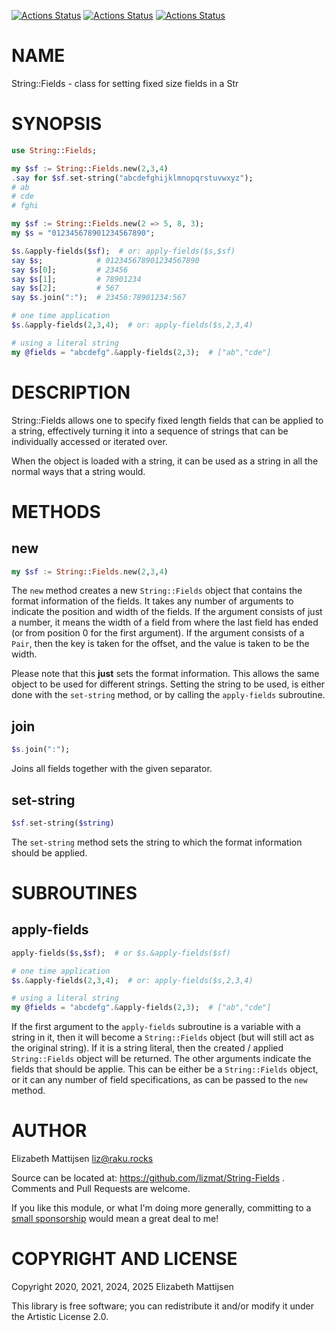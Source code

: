 [![Actions Status](https://github.com/lizmat/String-Fields/actions/workflows/linux.yml/badge.svg)](https://github.com/lizmat/String-Fields/actions) [![Actions Status](https://github.com/lizmat/String-Fields/actions/workflows/macos.yml/badge.svg)](https://github.com/lizmat/String-Fields/actions) [![Actions Status](https://github.com/lizmat/String-Fields/actions/workflows/windows.yml/badge.svg)](https://github.com/lizmat/String-Fields/actions)

NAME
====

String::Fields - class for setting fixed size fields in a Str

SYNOPSIS
========

```raku
use String::Fields;

my $sf := String::Fields.new(2,3,4)
.say for $sf.set-string("abcdefghijklmnopqrstuvwxyz");
# ab
# cde
# fghi

my $sf := String::Fields.new(2 => 5, 8, 3);
my $s = "012345678901234567890";

$s.&apply-fields($sf);  # or: apply-fields($s,$sf)
say $s;            # 012345678901234567890
say $s[0];         # 23456
say $s[1];         # 78901234
say $s[2];         # 567
say $s.join(":");  # 23456:78901234:567

# one time application
$s.&apply-fields(2,3,4);  # or: apply-fields($s,2,3,4)

# using a literal string
my @fields = "abcdefg".&apply-fields(2,3);  # ["ab","cde"]
```

DESCRIPTION
===========

String::Fields allows one to specify fixed length fields that can be applied to a string, effectively turning it into a sequence of strings that can be individually accessed or iterated over.

When the object is loaded with a string, it can be used as a string in all the normal ways that a string would.

METHODS
=======

new
---

```raku
my $sf := String::Fields.new(2,3,4)
```

The `new` method creates a new `String::Fields` object that contains the format information of the fields. It takes any number of arguments to indicate the position and width of the fields. If the argument consists of just a number, it means the width of a field from where the last field has ended (or from position 0 for the first argument). If the argument consists of a `Pair`, then the key is taken for the offset, and the value is taken to be the width.

Please note that this **just** sets the format information. This allows the same object to be used for different strings. Setting the string to be used, is either done with the `set-string` method, or by calling the `apply-fields` subroutine.

join
----

```raku
$s.join(":");
```

Joins all fields together with the given separator.

set-string
----------

```raku
$sf.set-string($string)
```

The `set-string` method sets the string to which the format information should be applied.

SUBROUTINES
===========

apply-fields
------------

```raku
apply-fields($s,$sf);  # or $s.&apply-fields($sf)

# one time application
$s.&apply-fields(2,3,4);  # or: apply-fields($s,2,3,4)

# using a literal string
my @fields = "abcdefg".&apply-fields(2,3);  # ["ab","cde"]
```

If the first argument to the `apply-fields` subroutine is a variable with a string in it, then it will become a `String::Fields` object (but will still act as the original string). If it is a string literal, then the created / applied `String::Fields` object will be returned. The other arguments indicate the fields that should be applie. This can be either be a `String::Fields` object, or it can any number of field specifications, as can be passed to the `new` method.

AUTHOR
======

Elizabeth Mattijsen <liz@raku.rocks>

Source can be located at: https://github.com/lizmat/String-Fields . Comments and Pull Requests are welcome.

If you like this module, or what I'm doing more generally, committing to a [small sponsorship](https://github.com/sponsors/lizmat/) would mean a great deal to me!

COPYRIGHT AND LICENSE
=====================

Copyright 2020, 2021, 2024, 2025 Elizabeth Mattijsen

This library is free software; you can redistribute it and/or modify it under the Artistic License 2.0.

